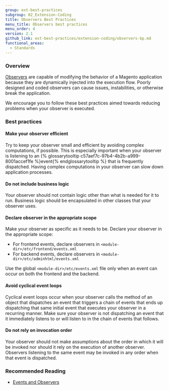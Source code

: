 ```yaml
---
group: ext-best-practices
subgroup: 02_Extension-Coding
title: Observers Best Practices
menu_title: Observers best practices
menu_order: 4
version: 2.1
github_link: ext-best-practices/extension-coding/observers-bp.md
functional_areas:
  - Standards
---
```


### Overview
[Observers]({{page.baseurl}}/extension-dev-guide/events-and-observers.html) are capable of modifying the behavior of a Magento application because they are dynamically injected into the execution flow. Poorly designed and coded observers can cause issues, instabilities, or otherwise break the application.

We encourage you to follow these best practices aimed towards reducing problems when your observer is executed.

### Best practices

#### Make your observer efficient

Try to keep your observer small and efficient by avoiding complex computations, if possible. This is especially important when your observer is listening to an {% glossarytooltip c57aef7c-97b4-4b2b-a999-8001accef1fe %}event{% endglossarytooltip %} that is frequently dispatched. Having complex computations in your observer can slow down application processes.

#### Do not include business logic

Your observer should not contain logic other than what is needed for it to run. Business logic should be encapsulated in other classes that your observer uses.

#### Declare observer in the appropriate scope

Make your observer as specific as it needs to be. Declare your observer in the appropriate scope:

* For frontend events, declare observers in `<module-dir>/etc/frontend/events.xml`
* For backend events, declare observers in `<module-dir>/etc/adminhtml/events.xml`

Use the global `<module-dir>/etc/events.xml` file only when an event can occur on both the frontend and the backend.

#### Avoid cyclical event loops

Cyclical event loops occur when your observer calls the method of an object that dispatches an event that triggers a chain of events that ends up dispatching that same initial event that executes your observer in a recurring manner. Make sure your observer is not dispatching an event that it immediately listens to or will listen to in the chain of events that follows.

#### Do not rely on invocation order

Your observer should not make assumptions about the order in which it will be invoked nor should it rely on the execution of another observer. Observers listening to the same event may be invoked in any order when that event is dispatched.

### Recommended Reading
* [Events and Observers]({{page.baseurl}}/extension-dev-guide/events-and-observers.html)
